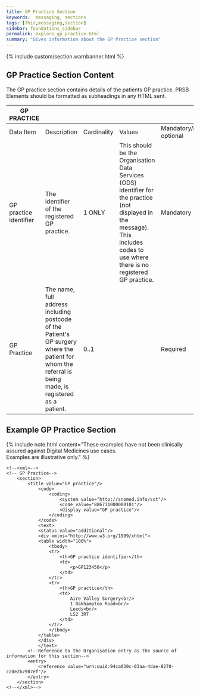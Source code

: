 ```yaml
---
title: GP Practice Section
keywords:  messaging, sections
tags: [fhir,messaging,section]
sidebar: foundations_sidebar
permalink: explore_gp_practice.html
summary: "Gives information about the GP Practice section"
---
```

{% include custom/section.warnbanner.html %}


## GP Practice Section Content ##

The GP practice section contains details of the patients GP practice. PRSB Elements should be formatted as subheadings in any HTML sent.
 
| GP   PRACTICE          |                                                 |             |                                                                                                                                                                                            |                                  |                         |
|------------------------|-------------------------------------------------|-------------|--------------------------------------------------------------------------------------------------------------------------------------------------------------------------------------------|----------------------------------|-------------------------|
| Data   Item            | Description                                     | Cardinality | Values                                                                                                                                                                                     | Mandatory/required/     optional | FHIR Target             |
| GP practice identifier | The   identifier of the registered GP practice. | 1   ONLY    | This   should be the Organisation Data Services (ODS) identifier for the practice   (not displayed in the message). This includes codes to use where there is no   registered GP practice. | Mandatory                        | Organization.identifier |
|GP Practice|The name, full address including postcode of the Patient's GP surgery where the patient for whom the referral is being made, is registered as a patient.|0..1||Required|Details of the GP Practice should populate Composition.section.text and Organisation (linked from Patient via generalPractitioner > Organization)|

## Example GP Practice Section ##

{% include note.html content="These examples have not been clinically assured against Digital Medicines use cases.<br/>Examples are illustrative only." %}

```
<!--<xml>-->
<!-- GP Practice-->
	<section>
		<title value="GP practice"/>
			<code>
				<coding>
					<system value="http://snomed.info/sct"/>
					<code value="886711000000101"/>
					<display value="GP practice"/>
				</coding>
			</code>
			<text>
			<status value="additional"/>
			<div xmlns="http://www.w3.org/1999/xhtml">
			<table width="100%">
				<tbody>
				<tr>
					<th>GP practice identifier</th>
					<td>
						<p>GP123456</p>
					</td>
				</tr>
				<tr>
					<th>GP practice</th>
					<td>
						Aire Valley Surgery<br/>
						1 Oakhampton Road<br/>
						Leeds<br/>
						LS2 3RT
					</td>
				</tr>				
				</tbody>
			</table>
			</div>
			</text>
		<!--Reference to the Organisation entry as the source of information for this section-->
		<entry>
			<reference value="urn:uuid:94ca030c-03aa-4dae-8270-c2de2b7907ef"/>
		</entry>
	</section>
<!--</xml>-->
```